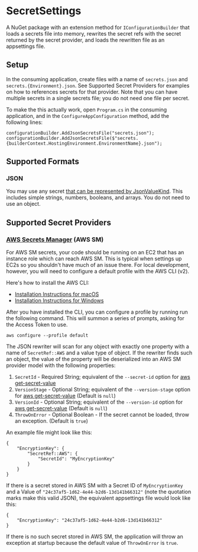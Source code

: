 # SecretSettings

A NuGet package with an extension method for `IConfigurationBuilder` that loads a secrets file into memory, rewrites the secret refs with the secret returned by the secret provider, and loads the rewritten file as an appsettings file.

## Setup

In the consuming application, create files with a name of `secrets.json` and `secrets.{Environment}.json`. See Supported Secret Providers for examples on how to references secrets for that provider. Note that you can have multiple secrets in a single secrets file; you do not need one file per secret.

To make the this actually work, open `Program.cs` in the consuming application, and in the `ConfigureAppConfiguration` method, add the following lines:

```
configurationBuilder.AddJsonSecretsFile("secrets.json");
configurationBuilder.AddJsonSecretsFile($"secrets.{builderContext.HostingEnvironment.EnvironmentName}.json");
```

## Supported Formats

### JSON

You may use any secret [that can be represented by JsonValueKind](https://docs.microsoft.com/en-us/dotnet/api/system.text.json.jsonvaluekind?view=net-5.0). This includes simple strings, numbers, booleans, and arrays. You do not need to use an object.

## Supported Secret Providers

### [AWS Secrets Manager](https://aws.amazon.com/secrets-manager/) (AWS SM)

For AWS SM secrets, your code should be running on an EC2 that has an instance role which can reach AWS SM. This is typical when settings up EC2s so you shouldn't have much of an issue there. For local development, however, you will need to configure a default profile with the AWS CLI (v2).

Here's how to install the AWS CLI:

- [Installation Instructions for macOS](https://docs.aws.amazon.com/cli/latest/userguide/install-cliv2-mac.html)  
- [Installation Instructions for Windows](https://docs.aws.amazon.com/cli/latest/userguide/install-cliv2-windows.html)

After you have installed the CLI, you can configure a profile by running run the following command. This will summon a series of prompts, asking for the Access Token to use.

```
aws configure --profile default
```

The JSON rewriter will scan for any object with exactly one property with a name of `SecretRef::AWS` and a value type of object. If the rewriter finds such an object, the value of the property will be deserialized into an AWS SM provider model with the following properties:

1. `SecretId` - Required String; equivalent of the `--secret-id` option for [aws get-secret-value](https://docs.aws.amazon.com/cli/latest/reference/secretsmanager/get-secret-value.html)
2. `VersionStage` - Optional String; equivalent of the `--version-stage` option for [aws get-secret-value](https://docs.aws.amazon.com/cli/latest/reference/secretsmanager/get-secret-value.html) (Default is `null`)
3. `VersionId` - Optional String; equivalent of the `--version-id` option for [aws get-secret-value](https://docs.aws.amazon.com/cli/latest/reference/secretsmanager/get-secret-value.html) (Default is `null`)
4. `ThrowOnError` - Optional Boolean - If the secret cannot be loaded, throw an exception. (Default is `true`)

An example file might look like this:

```
{
    "EncryptionKey": {
        "SecretRef::AWS": {
            "SecretId": "MyEncryptionKey"
        }
    }
}
```

If there is a secret stored in AWS SM with a Secret ID of `MyEncryptionKey` and a Value of `"24c37af5-1d62-4e44-b2d6-13d141b66312"` (note the quotation marks make this valid JSON), the equivalent appsettings file would look like this:

```
{
    "EncryptionKey": "24c37af5-1d62-4e44-b2d6-13d141b66312"
}
```

If there is no such secret stored in AWS SM, the application will throw an exception at startup because the default value of `ThrowOnError` is `true`.
